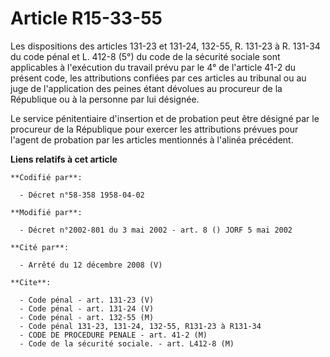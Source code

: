 # Article R15-33-55

Les dispositions des articles 131-23 et 131-24, 132-55, R. 131-23 à R. 131-34 du code pénal et L. 412-8 (5°) du code de la
sécurité sociale sont applicables à l'exécution du travail prévu par le 4° de l'article 41-2 du présent code, les
attributions confiées par ces articles au tribunal ou au juge de l'application des peines étant dévolues au procureur de la
République ou à la personne par lui désignée.

Le service pénitentiaire d'insertion et de probation peut être désigné par le procureur de la République pour exercer les
attributions prévues pour l'agent de probation par les articles mentionnés à l'alinéa précédent.

**Liens relatifs à cet article**

	**Codifié par**:

	  - Décret n°58-358 1958-04-02

	**Modifié par**:

	  - Décret n°2002-801 du 3 mai 2002 - art. 8 () JORF 5 mai 2002

	**Cité par**:

	  - Arrêté du 12 décembre 2008 (V)

	**Cite**:

	  - Code pénal - art. 131-23 (V)
	  - Code pénal - art. 131-24 (V)
	  - Code pénal - art. 132-55 (M)
	  - Code pénal 131-23, 131-24, 132-55, R131-23 à R131-34
	  - CODE DE PROCEDURE PENALE - art. 41-2 (M)
	  - Code de la sécurité sociale. - art. L412-8 (M)
